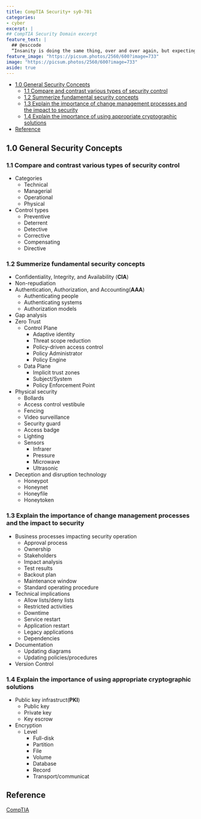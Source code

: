 ```yaml
---
title: CompTIA Security+ sy0-701
categories:
- cyber
excerpt: |
## CompTIA Security Domain excerpt
feature_text: |  
  ## @esccode
  “Insanity is doing the same thing, over and over again, but expecting different results.” ― Narcotics Anonymous
feature_image: "https://picsum.photos/2560/600?image=733"
image: "https://picsum.photos/2560/600?image=733"
aside: true
---
```


- [1.0 General Security Concepts](#10-general-security-concepts)
  - [1.1 Compare and contrast various types of security control](#11-compare-and-contrast-various-types-of-security-control)
  - [1.2 Summerize fundamental security concepts](#12-summerize-fundamental-security-concepts)
  - [1.3 Explain the importance of change management processes and the impact to security](#13-explain-the-importance-of-change-management-processes-and-the-impact-to-security)
  - [1.4 Explain the importance of using appropriate cryptographic solutions](#14-explain-the-importance-of-using-appropriate-cryptographic-solutions)
- [Reference](#reference)

## 1.0 General Security Concepts

### 1.1 Compare and contrast various types of security control

- Categories
  - Technical
  - Managerial
  - Operational
  - Physical
- Control types
  - Preventive
  - Deterrent
  - Detective
  - Corrective
  - Compensating
  - Directive

### 1.2 Summerize fundamental security concepts

- Confidentiality, Integrity, and Availability (**CIA**)
- Non-repudiation
- Authentication, Authorization, and Accounting(**AAA**)
  - Authenticating people
  - Authenticating systems
  - Authorization models
- Gap analysis
- Zero Trust
  - Control Plane
    - Adaptive identity
    - Threat scope reduction
    - Policy-driven access control
    - Policy Administrator
    - Policy Engine
  - Data Plane
    - Implicit trust zones
    - Subject/System
    - Policy Enforcement Point
- Physical security
  - Bollards
  - Access control vestibule
  - Fencing
  - Video surveillance
  - Security guard
  - Access badge
  - Lighting
  - Sensors
    - Infrarer
    - Pressure
    - Microwave
    - Ultrasonic
- Deception and disruption technology
  - Honeypot
  - Honeynet
  - Honeyfile
  - Honeytoken

### 1.3 Explain the importance of change management processes and the impact to security

- Business processes impacting security operation
  - Approval process
  - Ownership
  - Stakeholders
  - Impact analysis
  - Test results
  - Backout plan
  - Maintenance window
  - Standard operating procedure
- Technical implications
  - Allow lists/deny lists
  - Restricted activities
  - Downtime
  - Service restart
  - Application restart
  - Legacy applications
  - Dependencies
- Documentation
  - Updating diagrams
  - Updating policies/procedures
- Version Control

### 1.4 Explain the importance of using appropriate cryptographic solutions

- Public key infrastruct(**PKI**)
  - Public key
  - Private key
  - Key escrow
- Encryption
  - Level
    - Full-disk
    - Partition
    - File
    - Volume
    - Database
    - Record
    - Transport/communicat

## Reference

[CompTIA](https://comptia.org)

